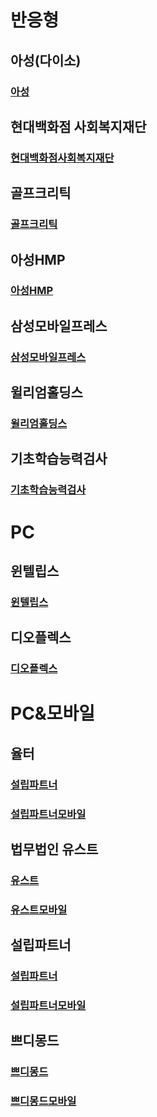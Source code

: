 # 반응형

## 아성(다이소)
### [아성](https://pangnima.github.io/asung)

## 현대백화점 사회복지재단
### [현대백화점사회복지재단](http://www.ehyundai.com/newPortal/sc/main/main.do)

## 골프크리틱
### [골프크리틱](https://pangnima.github.io/golfcritic)

## 아성HMP
### [아성HMP](https://pangnima.github.io/asunghmp)

## 삼성모바일프레스
### [삼성모바일프레스](http://www.samsungmobilepress.com/)

## 윌리엄홀딩스
### [윌리엄홀딩스](https://pangnima.github.io/william)

## 기초학습능력검사
### [기초학습능력검사](www.nise-test.com)


# PC

## 윈텔립스
### [윈텔립스](https://www.wintelips.com/)

## 디오플렉스
### [디오플렉스](http://doplex.co.kr/)


# PC&모바일

## 율터
### [설립파트너](http://www.yulteo.co.kr)
### [설립파트너모바일](http://www.yulteo.co.kr/mb)

## 법무법인 유스트
### [유스트](http://www.youstlaw.com/)
### [유스트모바일](http://www.youstlaw.com/mb)

## 설립파트너
### [설립파트너](http://www.sulip-partner.com/)
### [설립파트너모바일](http://www.sulip-partner.com/mb)

## 쁘디몽드
### [쁘디몽드](http://kidpetitmonde.co.kr)
### [쁘디몽드모바일](http://kidpetitmonde.co.kr/mb)

